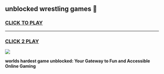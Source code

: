 
## unblocked wrestling games 👋
<h3>
<a href="https://premium.freeplayer.one?title=unblocked_wrestling_games&ref=13F">CLICK TO PLAY</a></h3>
<hr>

<h3>
<a href="https://premium.freeplayer.one?title=unblocked_wrestling_games&ref=13F">CLICK 2 PLAY</a>
  
</h3>

<a href="https://premium.freeplayer.one?title=unblocked_wrestling_games&ref=12F/"><img src="https://clearcache.store/games.png"></a>


**worlds hardest game unblocked: Your Gateway to Fun and Accessible Online Gaming**
